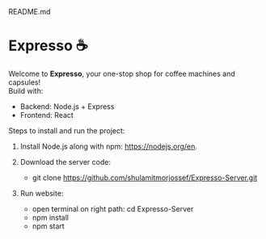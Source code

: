 README.md

# Expresso ☕
Welcome to **Expresso**, your one-stop shop for coffee machines and capsules!  
Build with:

  - Backend: Node.js + Express
  - Frontend: React

Steps to install and run the project:

1. Install Node.js along with npm: https://nodejs.org/en.

2. Download the server code:
   - git clone https://github.com/shulamitmorjossef/Expresso-Server.git

3. Run website:
   - open terminal on right path: cd Expresso-Server
   - npm install
   - npm start

